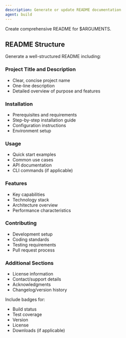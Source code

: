 ```yaml
---
description: Generate or update README documentation
agent: build
---
```


Create comprehensive README for $ARGUMENTS.

## README Structure
Generate a well-structured README including:

### Project Title and Description
- Clear, concise project name
- One-line description
- Detailed overview of purpose and features

### Installation
- Prerequisites and requirements
- Step-by-step installation guide
- Configuration instructions
- Environment setup

### Usage
- Quick start examples
- Common use cases
- API documentation
- CLI commands (if applicable)

### Features
- Key capabilities
- Technology stack
- Architecture overview
- Performance characteristics

### Contributing
- Development setup
- Coding standards
- Testing requirements
- Pull request process

### Additional Sections
- License information
- Contact/support details
- Acknowledgments
- Changelog/version history

Include badges for:
- Build status
- Test coverage
- Version
- License
- Downloads (if applicable)
